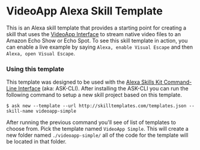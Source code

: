 # VideoApp Alexa Skill Template

This is an Alexa skill template that provides a starting point for creating a skill that uses the [VideoApp Interface](https://developer.amazon.com/docs/custom-skills/videoapp-interface-reference.html) to stream native video files to an Amazon Echo Show or Echo Spot. To see this skill template in action, you can enable a live example by saying `Alexa, enable Visual Escape` and then `Alexa, open Visual Escape`.

### Using this template

This template was designed to be used with the [Alexa Skills Kit Command-Line Interface](https://developer.amazon.com/docs/smapi/ask-cli-intro.html) (aka: ASK-CLI). After installing the ASK-CLI you can run the following command to setup a new skill project based on this template.

`$ ask new --template --url http://skilltemplates.com/templates.json --skill-name videoapp-simple`

After running the previous command you'll see of list of templates to choose from. Pick the template named `VideoApp Simple`. This will create a new folder named `./videoapp-simple/` all of the code for the template will be located in that folder. 
